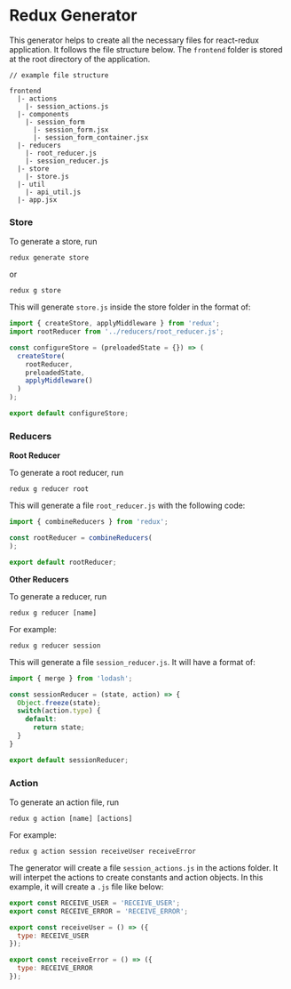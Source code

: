 # Redux Generator

This generator helps to create all the necessary files for react-redux application. It follows the file structure below. The `frontend` folder is stored at the root directory of the application.

```
// example file structure

frontend
  |- actions
    |- session_actions.js
  |- components
    |- session_form
      |- session_form.jsx
      |- session_form_container.jsx
  |- reducers
    |- root_reducer.js
    |- session_reducer.js
  |- store
    |- store.js
  |- util
    |- api_util.js
  |- app.jsx
```

### Store

To generate a store, run

```
redux generate store
```

or

```
redux g store
```

This will generate `store.js` inside the store folder in the format of:

```js
import { createStore, applyMiddleware } from 'redux';
import rootReducer from '../reducers/root_reducer.js';

const configureStore = (preloadedState = {}) => (
  createStore(
    rootReducer,
    preloadedState,
    applyMiddleware()
  )
);

export default configureStore;
```

### Reducers

**Root Reducer**

To generate a root reducer, run

```
redux g reducer root
```

This will generate a file `root_reducer.js` with the following code:

```js
import { combineReducers } from 'redux';

const rootReducer = combineReducers(
);

export default rootReducer;
```

**Other Reducers**

To generate a reducer, run

```
redux g reducer [name]
```

For example:

```
redux g reducer session
```

This will generate a file `session_reducer.js`. It will have a format of:

```js
import { merge } from 'lodash';

const sessionReducer = (state, action) => {
  Object.freeze(state);
  switch(action.type) {
    default:
      return state;
  }
}

export default sessionReducer;
```


### Action

To generate an action file, run

```
redux g action [name] [actions]
```

For example:

```
redux g action session receiveUser receiveError
```

The generator will create a file `session_actions.js` in the actions folder. It will interpet the actions to create constants and action objects. In this example, it will create a `.js` file like below:

```js
export const RECEIVE_USER = 'RECEIVE_USER';
export const RECEIVE_ERROR = 'RECEIVE_ERROR';

export const receiveUser = () => ({
  type: RECEIVE_USER
});

export const receiveError = () => ({
  type: RECEIVE_ERROR
});
```
